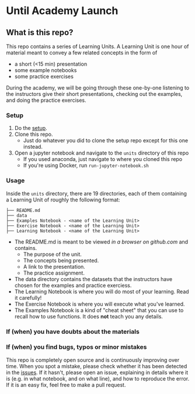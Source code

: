 # Until Academy Launch

## What is this repo?

This repo contains a series of Learning Units. A Learning Unit is one hour of material
meant to convey a few related concepts in the form of

- a short (<15 min) presentation
- some example notebooks
- some practice exercises

During the academy, we will be going through these one-by-one listening
to the instructors give their short presentations, checking out the examples,
and doing the practice exercises.

### Setup

1. Do the [setup](https://github.com/LDSSA/setup).
1. Clone this repo.
    - Just do whatever you did to clone the setup repo except for this one instead.
1. Open a jupyter notebook and navigate to the `units` directory of this repo
    - If you used anaconda, just navigate to where you cloned this repo
    - If you're using Docker, run `run-jupyter-notebook.sh`

### Usage

Inside the `units` directory, there are 19 directories, each of them containing
a Learning Unit of roughly the following format:

```
├── README.md
├── data
├── Examples Notebook - <name of the Learning Unit> 
├── Exercise Notebook - <name of the Learning Unit> 
├── Learning Notebook - <name of the Learning Unit> 
```

- The README.md is meant to be viewed *in a browser on github.com* and contains.
    - The purpose of the unit.
    - The concepts being presented.
    - A link to the presentation.
    - The practice assignment.
- The data directory contains the datasets that the instructors have
  chosen for the examples and practice exerciess.
- The Learning Notebook is where you will do most of your learning. Read it carefully! 
- The Exercise Notebook is where you will execute what you've learned. 
- The Examples Notebook is a kind of "cheat sheet" that you can use to recall how  to use functions. It does **not** teach you any details. 
 
### If (when) you have doubts about the materials  

### If (when) you find bugs, typos or minor mistakes 
This repo is completely open source and is continuously improving over time. When you spot a mistake, please check whether it has been detected in the [issues](https://github.com/LDSSA/bootcamp/issues). If it hasn't, please open an issue, explaining in details where it is (e.g. in what notebook, and on what line), and how to reproduce the error. If it is an easy fix, feel free to make a pull request.  
